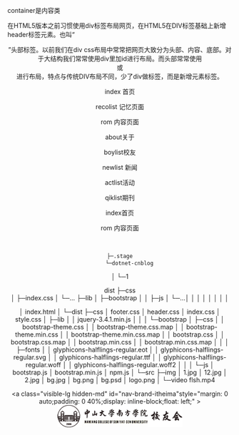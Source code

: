﻿container是内容类

在HTML5版本之前习惯使用div标签布局网页，在HTML5在DIV标签基础上新增header标签元素。也叫“<header>”头部标签。以前我们在div css布局中常常把网页大致分为头部、内容、底部。对于大结构我们常常使用div里加id进行布局。而头部常常使用<div id=”header”></div>或<div class=”header”></div>进行布局，特点与传统DIV布局不同，少了div做标签，而是新增元素标签。

<div class="rs-background-video-layer fulllscreenvideo tp-videolayer" data-forcerewind="on" data-volume="mute" data-videowidth="100%" data-videoheight="100%" data-videomp4="http://xiaoyou.cafa.edu.cn/als/img/index/spot_6.mp4" data-videopreload="preload"
                                         data-videoloop="none" data-forceCover="1" data-aspectratio="16:9" data-autoplay="true" data-autoplayonlyfirsttime="false" data-nextslideatend="true"></div>
index 首页

recolist 记忆页面

rom 内容页面





about关于



boylist校友

newlist 新闻

actlist活动

qiklist期刊



index首页



rom 内容页面



​										 

    ├─.stage
          └─dotnet-cnblog
│              └─1										 


dist
├─css	
│  ├─index.css
│  └─...
├─lib
│  ├─bootstrap
│  │	├─js
│  └─...│
		│
│
│
│
│
│
│

│  index.html
│
└─dist
    ├─css
    │      footer.css
    │      header.css
    │      index.css
    │      style.css
    │
    ├─lib
    │  │  jquery-3.4.1.min.js
    │  │
    │  └─bootstrap
    │      ├─css
    │      │      bootstrap-theme.css
    │      │      bootstrap-theme.css.map
    │      │      bootstrap-theme.min.css
    │      │      bootstrap-theme.min.css.map
    │      │      bootstrap.css
    │      │      bootstrap.css.map
    │      │      bootstrap.min.css
    │      │      bootstrap.min.css.map
    │      │
    │      ├─fonts
    │      │      glyphicons-halflings-regular.eot
    │      │      glyphicons-halflings-regular.svg
    │      │      glyphicons-halflings-regular.ttf
    │      │      glyphicons-halflings-regular.woff
    │      │      glyphicons-halflings-regular.woff2
    │      │
    │      └─js
    │              bootstrap.js
    │              bootstrap.min.js
    │              npm.js
    │
    └─src
        ├─img
        │      1.jpg
        │      12.jpg
        │      2.jpg
        │      bg.jpg
        │      bg.png
        │      bg.psd
        │      logo.png
        │
        └─video
                flsh.mp4





<a class="visible-lg hidden-md" id="nav-brand-itheima"style="margin: 0 auto;padding: 0 40%;display: inline-block;float: left;" >
				  <img src="./dist/src/img/logo.png" alt="logo">